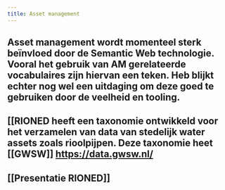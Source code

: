 ```yaml
---
title: Asset management
---
```


## Asset management wordt momenteel sterk beïnvloed door de Semantic Web technologie. Vooral het gebruik van AM gerelateerde vocabulaires zijn hiervan een teken. Heb blijkt echter nog wel een uitdaging om deze goed te gebruiken door de veelheid en tooling.
## [[RIONED heeft een taxonomie ontwikkeld voor het verzamelen van data van stedelijk water assets zoals rioolpijpen. Deze taxonomie heet [[GWSW]] https://data.gwsw.nl/
## [[Presentatie RIONED]]
##